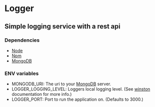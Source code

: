 # Logger #

## Simple logging service with a rest api ##

### Dependencies ###

* [Node](https://nodejs.org/)
* [Npm](https://www.npmjs.com/)
* [MongoDB](https://www.mongodb.org/)

### ENV variables ###

* MONGODB_URI: The uri to your [MongoDB](http://docs.mongodb.org/manual/reference/connection-string/) server.
* LOGGER_LOGGING_LEVEL: Loggers local logging level. (See [winston](https://github.com/winstonjs/winston) documentation for more info.)
* LOGGER_PORT: Port to run the application on. (Defaults to 3000.)
